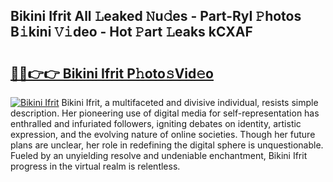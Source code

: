 ## Bikini Ifrit All 𝙻eaked 𝙽u𝚍es - Part-RyI 𝙿hotos B𝚒kini 𝚅𝚒deo - Hot 𝙿art 𝙻eaks kCXAF

# <h2><a href="http://ld3qxmz.urlbe.top/?page=Bikini+Ifrit">🔗🔗👉👉 Bikini Ifrit P𝚑oto𝚜Vid𝚎o</a></h2>

[![Bikini Ifrit](https://i.imgur.com/eBuTRDB.gif)](http://ld3qxmz.urlbe.top/?page=Bikini+Ifrit)
Bikini Ifrit, a multifaceted and divisive individual, resists simple description. Her pioneering use of digital media for self-representation has enthralled and infuriated followers, igniting debates on identity, artistic expression, and the evolving nature of online societies. Though her future plans are unclear, her role in redefining the digital sphere is unquestionable. Fueled by an unyielding resolve and undeniable enchantment, Bikini Ifrit progress in the virtual realm is relentless.
